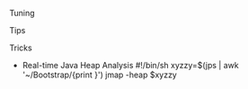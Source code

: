 Tuning

Tips

Tricks

* Real-time Java Heap Analysis 
    #!/bin/sh
    xyzzy=$(jps | awk '~/Bootstrap/{print }')
    jmap -heap $xyzzy
